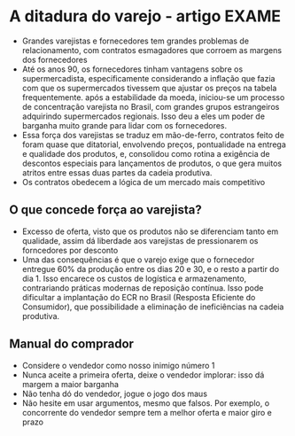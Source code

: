 # A ditadura do varejo - artigo EXAME

- Grandes varejistas e fornecedores tem grandes problemas de relacionamento, com contratos esmagadores que corroem as margens dos fornecedores
- Até os anos 90, os fornecedores tinham vantagens sobre os supermercadista, especificamente considerando a inflação que fazia com que os supermercados tivessem que ajustar os preços na tabela frequentemente. após a estabilidade da moeda, iniciou-se um processo de concentração varejista no Brasil, com grandes grupos estrangeiros adquirindo supermercados regionais. Isso deu a eles um poder de barganha muito grande para lidar com os fornecedores.
- Essa força dos varejistas se traduz em mão-de-ferro, contratos feito de foram quase que ditatorial, envolvendo preços, pontualidade na entrega e qualidade dos produtos, e, consolidou como rotina a exigência de descontos especiais para lançamentos de produtos, o que gera muitos atritos entre essas duas partes da cadeia produtiva.
- Os contratos obedecem a lógica de um mercado mais competitivo

## O que concede força ao varejista?

- Excesso de oferta, visto que os produtos não se diferenciam tanto em qualidade, assim dá liberdade aos varejistas de pressionarem os forncedores por desconto
- Uma das consequências é que o varejo exige que o fornecedor entregue 60% da produção entre os dias 20 e 30, e o resto a partir do dia 1. Isso encarece os custos de logística e armazenamento, contrariando práticas modernas de reposição contínua. Isso pode dificultar a implantação do ECR no Brasil (Resposta Eficiente do Consumidor), que possibilidade a eliminação de ineficiências na cadeia produtiva.
## Manual do comprador

- Considere  o vendedor como nosso inimigo número 1
- Nunca aceite a primeira oferta, deixe o vendedor implorar: isso dá margem a maior barganha
- Não tenha dó do vendedor, jogue o jogo dos maus
- Não hesite em usar argumentos, mesmo que falsos. Por exemplo, o concorrente do vendedor sempre tem a melhor oferta e maior giro e prazo


